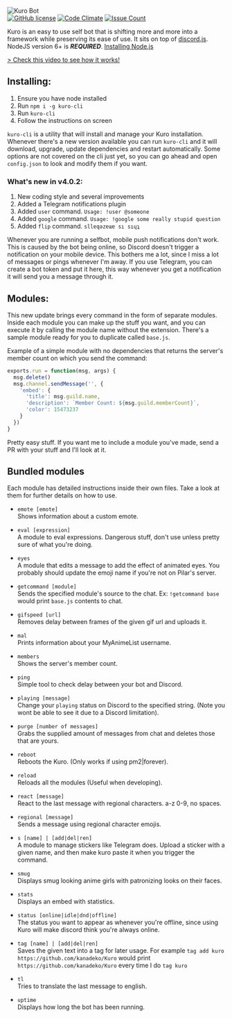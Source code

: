 ![Kuro Bot](http://i.imgur.com/ohS1PwH.png)   
[![GitHub license](https://img.shields.io/badge/license-MIT-blue.svg)](https://raw.githubusercontent.com/kanadeko/Kuro/master/LICENSE)
[![Code Climate](https://codeclimate.com/github/kanadeko/Kuro/badges/gpa.svg)](https://codeclimate.com/github/kanadeko/Kuro)
[![Issue Count](https://codeclimate.com/github/kanadeko/Kuro/badges/issue_count.svg)](https://codeclimate.com/github/kanadeko/Kuro)

Kuro is an easy to use self bot that is shifting more and more into a framework while preserving its ease of use. It sits on top of [discord.js](https://github.com/hydrabolt/discord.js/). 
NodeJS version 6+ is ***REQUIRED***. [Installing Node.js](https://nodejs.org/en/download/package-manager/)

[> Check this video to see how it works!](https://my.mixtape.moe/pwcrem.webm)

## Installing:
1. Ensure you have node installed
2. Run `npm i -g kuro-cli`
3. Run `kuro-cli`
4. Follow the instructions on screen

`kuro-cli` is a utility that will install and manage your Kuro installation. Whenever there's a new version available you can run `kuro-cli` and it will download, upgrade, update dependencies and restart automatically. Some options are not covered on the cli just yet, so you can go ahead and open `config.json` to look and modify them if you want.

### What's new in v4.0.2:
1. New coding style and several improvements
2. Added a Telegram notifications plugin
3. Added `user` command. `Usage: !user @someone`
4. Added `google` command. `Usage: !google some really stupid question`
5. Added `flip` command. `sllɐqǝzɐɯɐ sı sıɥʇ`

Whenever you are running a selfbot, mobile push notifications don't work. This is caused by the bot being online, so Discord doesn't trigger a notification on your mobile device. This bothers me a lot, since I miss a lot of messages or pings whenever I'm away. If you use Telegram, you can create a bot token and put it here, this way whenever you get a notification it will send you a message through it.

## Modules:
This new update brings every command in the form of separate modules. Inside each module you can make up the stuff you want, and you can execute it by calling the module name without the extension. There's a sample module ready for you to duplicate called `base.js`.

Example of a simple module with no dependencies that returns the server's member count on which you send the command:
```javascript
exports.run = function(msg, args) {
  msg.delete()
  msg.channel.sendMessage('', {
    'embed': {
      'title': msg.guild.name,
      'description': `Member Count: ${msg.guild.memberCount}`,
      'color': 15473237
    }
  })
}
```

Pretty easy stuff.
If you want me to include a module you've made, send a PR with your stuff and I'll look at it.

## Bundled modules

Each module has detailed instructions inside their own files. Take a look at them for further details on how to use.

- `emote [emote]`  
  Shows information about a custom emote.

- `eval [expression]`  
  A module to eval expressions. Dangerous stuff, don't use unless pretty sure of what you're doing.
  
- `eyes`  
  A module that edits a message to add the effect of animated eyes. You probably should update the emoji name if you're not on Pilar's server.

- `getcommand [module]`  
  Sends the specified module's source to the chat. Ex: `!getcommand base` would print `base.js` contents to chat.

- `gifspeed [url]`  
  Removes delay between frames of the given gif url and uploads it.

- `mal`  
  Prints information about your MyAnimeList username.

- `members`  
  Shows the server's member count.

- `ping`  
  Simple tool to check delay between your bot and Discord.

- `playing [message]`  
  Change your `playing` status on Discord to the specified string. (Note you wont be able to see it due to a Discord limitation).

- `purge [number of messages]`  
  Grabs the supplied amount of messages from chat and deletes those that are yours.

- `reboot`  
  Reboots the Kuro. (Only works if using pm2|forever).

- `reload`  
  Reloads all the modules (Useful when developing).

- `react [message]`  
  React to the last message with regional characters. a-z 0-9, no spaces.

- `regional [message]`  
  Sends a message using regional character emojis.

- `s [name] | [add|del|ren]`  
  A module to manage stickers like Telegram does. Upload a sticker with a given name, and then make kuro paste it when you trigger the command.

- `smug`  
  Displays smug looking anime girls with patronizing looks on their faces.

- `stats`  
  Displays an embed with statistics.

- `status [online|idle|dnd|offline]`  
  The status you want to appear as whenever you're offline, since using Kuro will make discord think you're always online.

- `tag [name] | [add|del|ren]`  
  Saves the given text into a tag for later usage. For example `tag add kuro https://github.com/kanadeko/Kuro` would print `https://github.com/kanadeko/Kuro` every time I do `tag kuro`

- `tl`  
  Tries to translate the last message to english. 

- `uptime`  
  Displays how long the bot has been running.
